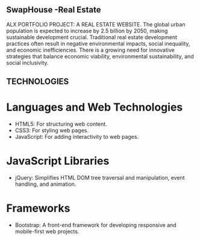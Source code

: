 ## SwapHouse -Real Estate

ALX PORTFOLIO PROJECT: A REAL ESTATE WEBSITE.
The global urban population is expected to increase by 2.5 billion by 2050, making sustainable development crucial. Traditional real estate development practices often result in negative environmental impacts, social inequality, and economic inefficiencies. There is a growing need for innovative strategies that balance economic viability, environmental sustainability, and social inclusivity.

## TECHNOLOGIES
# Languages and Web Technologies
- HTML5: For structuring web content.
- CSS3: For styling web pages.
- JavaScript: For adding interactivity to web pages.
# JavaScript Libraries
- jQuery: Simplifies HTML DOM tree traversal and manipulation, event handling, and animation.
# Frameworks
- Bootstrap: A front-end framework for developing responsive and mobile-first web projects.
